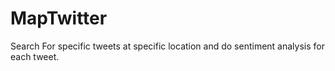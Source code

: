 MapTwitter
==========

Search For specific tweets at specific location and do sentiment analysis for each tweet.
